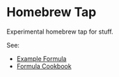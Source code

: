 # Homebrew Tap

Experimental homebrew tap for stuff.

See:

- [Example Formula](https://github.com/syhw/homebrew/blob/master/Library/Contributions/example-formula.rb)
- [Formula Cookbook](https://docs.brew.sh/Formula-Cookbook) 

